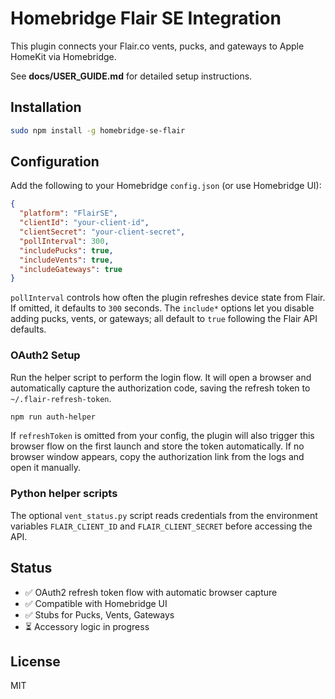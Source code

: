 # Homebridge Flair SE Integration

This plugin connects your Flair.co vents, pucks, and gateways to Apple HomeKit via Homebridge.

See **docs/USER_GUIDE.md** for detailed setup instructions.

## Installation
```bash
sudo npm install -g homebridge-se-flair
```

## Configuration
Add the following to your Homebridge `config.json` (or use Homebridge UI):
```json
{
  "platform": "FlairSE",
  "clientId": "your-client-id",
  "clientSecret": "your-client-secret",
  "pollInterval": 300,
  "includePucks": true,
  "includeVents": true,
  "includeGateways": true
}
```
`pollInterval` controls how often the plugin refreshes device state from Flair.
If omitted, it defaults to `300` seconds. The `include*` options let you disable adding pucks, vents, or gateways; all default to `true` following the Flair API defaults.

### OAuth2 Setup
Run the helper script to perform the login flow. It will open a browser and automatically capture the authorization code, saving the refresh token to `~/.flair-refresh-token`.
```bash
npm run auth-helper
```
If `refreshToken` is omitted from your config, the plugin will also trigger this browser flow on the first launch and store the token automatically.
If no browser window appears, copy the authorization link from the logs and open it manually.

### Python helper scripts
The optional `vent_status.py` script reads credentials from the environment variables `FLAIR_CLIENT_ID` and `FLAIR_CLIENT_SECRET` before accessing the API.

## Status
- ✅ OAuth2 refresh token flow with automatic browser capture
- ✅ Compatible with Homebridge UI
- ✅ Stubs for Pucks, Vents, Gateways
- ⏳ Accessory logic in progress

## License
MIT
